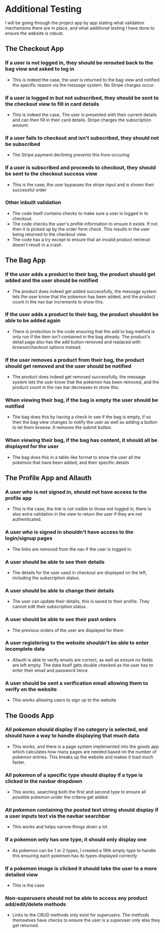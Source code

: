 # Additional Testing
I will be going through the project app by app stating what validation mechanisms there are in place, and what additional testing I have done to ensure the website is robust.

## The Checkout App
### If a user is not logged in, they should be rerouted back to the bag view and asked to log in
- This is indeed the case, the user is returned to the bag view and notified the specific reason via the message system. No Stripe charges occur.
### If a user is logged in but not subscribed, they should be sent to the checkout view to fill in card details
- This is indeed the case, The user is presented with their current details and can then fill in their card details. Stripe charges the subscription amount.
### If a user fails to checkout and isn't subscribed, they should not be subscribed
- The Stripe payment declining prevents this from occuring
### If a user is subscribed and proceeds to checkout, they should be sent to the checkout success view
- This is the case, the user bypasses the stripe input and is shown their successful order
### Other inbuilt validation
- The code itself contains checks to make sure a user is logged in to checkout.
- The code checks the user's profile information to ensure it exists. If not then it is picked up by the order form check. This results in the user being returned to the checkout view.
- The code has a try except to ensure that an invalid product retrieval doesn't result in a crash

## The Bag App
### If the user adds a product to their bag, the product should get added and the user should be notified
- The product does indeed get added successfully, the message system lets the user know that the pokemon has been added, and the product count in the nav bar increments to show this.
### If the user adds a product to their bag, the product shouldnt be able to be added again
- There is protection in the code ensuring that the add to bag method is only run if the item isn't contained in the bag already. The product's detail page also has the add button removed and replaced with browse/checkout options instead. 
### If the user removes a product from their bag, the product should get removed and the user should be notified
- The product does indeed get removed successfully, the message system lets the user know that the pokemon has been removed, and the product count in the nav bar decreases to show this.
### When viewing their bag, if the bag is empty the user should be notified
- The bag does this by having a check to see if the bag is empty, if so then the bag view changes to notify the user as well as adding a button to let them browse. It removes the submit button.
### When viewing their bag, if the bag has content, it should all be displayed for the user
- The bag does this in a table-like format to show the user all the pokemon that have been added, and their specific details

## The Profile App and Allauth
### A user who is not signed in, should not have access to the profile app
- This is the case, the link is not visible to those not logged in, there is also extra validation in the view to return the user if they are not authenticated.
### A user who is signed in shouldn't have access to the login/signup pages
- The links are removed from the nav if the user is logged in.
### A user should be able to see their details
- The details for the user used in checkout are displayed on the left, including the subscription status.
### A user should be able to change their details
- The user can update their details, this is saved to their profile. They cannot edit their subscription status.
### A user should be able to see their past orders
- The previous orders of the user are displayed for them
### A user registering to the website shouldn't be able to enter incomplete data
- Allauth is able to verify emails are correct, as well as ensure no fields are left empty. The data itself gets double checked as the user has to enter their email and password twice
### A user should be sent a verification email allowing them to verify on the website
- This works allowing users to sign up to the website

## The Goods App
### All pokemon should display if no category is selected, and should have a way to handle displaying that much data
- This works, and there is a page system implemented into the goods app which calculates how many pages are needed based on the number of pokemon entries. This breaks up the website and makes it load much faster.
### All pokemon of a specific type should display if a type is clicked in the navbar dropdown
- This works, searching both the first and second type to ensure all possible pokemon under the criteria get added
### All pokemon containing the posted text string should display if a user inputs text via the navbar searchbar
- This works and helps narrow things down a lot
### If a pokemon only has one type, it should only display one
- As pokemon can be 1 or 2 types, I created a 19th empty type to handle this ensuring each pokemon has its types displayed correctly
### If a pokemon image is clicked it should take the user to a more detailed view
- This is the case
### Non-superusers should not be able to access any product add/edit/delete methods
- Links to the CRUD methods only exist for superusers. The methods themselves have checks to ensure the user is a superuser only else they get returned.